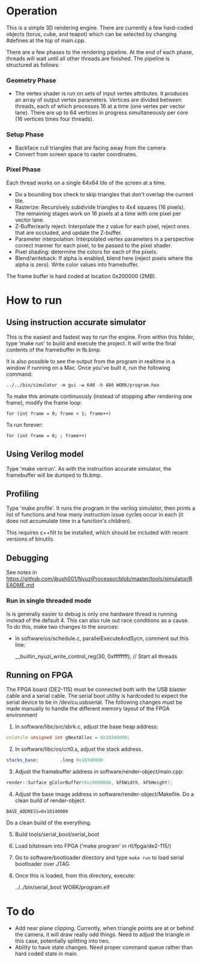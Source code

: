 # Operation

This is a simple 3D rendering engine.  There are currently a few hard-coded 
objects (torus, cube, and teapot) which can be selected by changing #defines 
at the top of main.cpp.

There are a few phases to the rendering pipeline. At the end of each phase, threads will 
wait until all other threads are finished.  The pipeline is structured as follows:

### Geometry Phase
- The vertex shader is run on sets of input vertex attributes.  It produces 
an array of output vertex parameters.  Vertices are divided between threads, each of 
which processes 16 at a time (one vertex per vector lane). There are up to 64 
vertices in progress simultaneously per core (16 vertices times four threads).  

### Setup Phase
- Backface cull triangles that are facing away from the camera
- Convert from screen space to raster coordinates. 

### Pixel Phase
Each thread works on a single 64x64 tile of the screen at a time. 

- Do a bounding box check to skip triangles that don't overlap the current tile.
- Rasterize: Recursively subdivide triangles to 4x4 squares (16 pixels). The remaining stages work on 16 pixels at a time with one pixel per vector lane.
- Z-Buffer/early reject: Interpolate the z value for each pixel, reject ones that are occluded, and update the Z-buffer.
- Parameter interpolation: Interpolated vertex parameters in a perspective correct manner for each pixel, to be passed to the pixel shader.
- Pixel shading: determine the colors for each of the pixels.
- Blend/writeback: If alpha is enabled, blend here (reject pixels where the alpha is zero). Write 
  color values into framebuffer.

The frame buffer is hard coded at location 0x200000 (2MB).

# How to run

## Using instruction accurate simulator

This is the easiest and fastest way to run the engine. From within this folder, 
type 'make run' to build and execute the project.  It will write the final 
contents of the framebuffer in fb.bmp.

It is also possible to see the output from the program in realtime in a 
window if running on a Mac. Once you've built it, run the following 
command:

    ../../bin/simulator -m gui -w 640 -h 480 WORK/program.hex

To make this animate continuously (instead of stopping after rendering
one frame), modify the frame loop:

	for (int frame = 0; frame < 1; frame++)

To run forever:

	for (int frame = 0; ; frame++)

## Using Verilog model

Type 'make verirun'.  As with the instruction accurate simulator, the 
framebuffer will be dumped to fb.bmp.

## Profiling

Type 'make profile'.  It runs the program in the verilog simulator, then 
prints a list of functions and how many instruction issue cycles occur in 
each (it does not accumulate time in a function's children).

This requires c++filt to be installed, which should be included with recent 
versions of binutils.

## Debugging

See notes in https://github.com/jbush001/NyuziProcessor/blob/master/tools/simulator/README.md

### Run in single threaded mode

Is is generally easier to debug is only one hardware thread is running 
instead of the default 4. This can also rule out race conditions as a 
cause. To do this, make two changes to the sources:
- In software/os/schedule.c, parallelExecuteAndSycn, comment out this line:

    __builtin_nyuzi_write_control_reg(30, 0xffffffff);	// Start all threads

## Running on FPGA
The FPGA board (DE2-115) must be connected both with the USB blaster cable and 
a serial cable. The serial boot utility is hardcoded to expect the serial device 
to be in /dev/cu.usbserial. The following changes must be made manually to handle
the different memory layout of the FPGA environment

1. In software/libc/src/sbrk.c, adjust the base heap address:

```c++
volatile unsigned int gNextAlloc = 0x10340000;	
```

2. In software/libc/os/crt0.s, adjust the stack address.  

```asm
stacks_base:		.long 0x10340000
```

3. Adjust the framebuffer address in software/render-object/main.cpp:

```c++
render::Surface gColorBuffer(0x10000000, kFbWidth, kFbHeight);
```

4. Adjust the base image address in software/render-object/Makefile.  Do a clean build of render-object.

```make
BASE_ADDRESS=0x10140000
```

Do a clean build of the everything. 

5. Build tools/serial_boot/serial_boot
6. Load bitstream into FPGA ('make program' in rtl/fpga/de2-115/)
7. Go to software/bootloader directory and type `make run` to load serial bootloader over JTAG
8. Once this is loaded, from this directory, execute:

    ../../bin/serial_boot WORK/program.elf

# To do
- Add near plane clipping.  Currently, when triangle points are at or behind the camera,
it will draw really odd things.  Need to adjust the triangle in this case, potentially 
splitting into two.
- Ability to have state changes.  Need proper command queue rather than hard coded
state in main.


